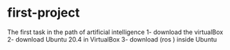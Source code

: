 # first-project
The first task in the path of artificial intelligence
1- download the virtualBox
2- download Ubuntu 20.4 in VirtualBox 3- download (ros ) inside Ubuntu
